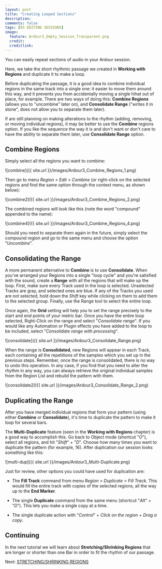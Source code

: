 ```yaml
---
layout: post
title: "Creating Looped Sections"
description:
comments: false 
tags: [03 EDITING SESSIONS]
image:
  feature: Ardour3_Empty_Session_Transparent.png
  credit:  
  creditlink:  
---
```


You can easily repeat sections of audio in your Ardour session.

Here, we take the short rhythmic passage we created in **Working with Regions**
and duplicate it to make a loop.

Before duplicating the passage, it is a good idea to combine individual
regions in the same track into a single one: it easier to move them
around this way, and it prevents you from accidentally moving a single
hihat out of place, for example. There are two ways of doing this:
**Combine Regions** (allows you to "uncombine" later on), and
**Consolidate Range** ("writes it in stone", does not allow you to
separate them later).

If are still planning on making alterations to the rhythm (adding,
removing, or moving individual regions), it may be better to use the
**Combine** regions option. If you like the sequence the way it is and
don't want or don't care to have the ability to separate them later, use
**Consolidate Range** option.

## Combine Regions

Simply select all the regions you want to combine:

![combine]({{ site.url }}/images/Ardour3_Combine_Regions_1.png)

Then go to menu *Region > Edit > Combine* (or right-click on the
selected regions and find the same option through the context menu, as
shown below):

![combine2]({{ site.url }}/images/Ardour3_Combine_Regions_2.png) 

The combined regions will look like this (note the word "compound"
appended to the name):

![combine4]({{ site.url }}/images/Ardour3_Combine_Regions_4.png) 

Should you need to separate them again in the future, simply select the
compound region and go to the same menu and choose the option
"*Uncombine*". 

## Consolidating the Range

A more permanent alternative to **Combine** is to use **Consolidate**.
When you've arranged your Regions into a single "loop cycle" and you're
satisfied with the sound, create a **Range** with all the regions that
will make up the loop. First, make sure every Track used in the loop is
selected. Unselected Tracks are gray, and selected ones are blue. If any
of the Tracks you used are not selected, hold down the *Shift* key while
clicking on them to add them to the selected group. Finally, use the
Range tool to select the entire loop. 

Once again, the **Grid** setting will help you to set the range
precisely to the start and end points of your metric bar. Once you have
the entire loop selected, Right-Click on the range and select
"*Consolidate range*". If you would like any Automation or Plugin
effects you have added to the loop to be included, select "*Consolidate
range with processing*".

![consolidate]({{ site.url }}/images/Ardour3_Consolidate_Range.png) 

When the range is **Consolidated**, new Regions will appear in each
Track, each containing all the repetitions of the samples which you set
up in the previous steps. Remember, once the range is consolidated,
there is no way to undo this operation. In any case, if you find that
you need to alter the rhythm in any way, you can always retrieve the
original individual samples from the Region List and rebuild the pattern
with them.

![consolidate2]({{ site.url }}/images/Ardour3_Consolidate_Range_2.png)

## Duplicating the Range

After you have merged individual regions that form your pattern (using
either **Combine** or **Consolidate**), it's time to duplicate the
pattern to make it loop for several bars.

The **Multi-Duplicate** feature (seen in the **Working with Regions**
chapter) is a good way to accomplish this. Go back to Object mode
(shortcut "*O*"), select all regions, and hit "*Shift*" + "*D*". Choose
how many times you want to duplicate the pattern (for example, 16).
After duplication our session looks something like this:

![multi-dup]({{ site.url }}/images/Ardour3_Multi-Duplicate.png) 

Just for review, other options you could have used for duplication are:

-   The **Fill Track** command from menu *Region > Duplicate > Fill
    Track*. This would fill the entire track with copies of the selected
    regions, all the way up to the **End Marker**. 

-   The single **Duplicate** command from the same menu (shortcut
    "*Alt*" + "*D*"). This lets you make a single copy at a time. 

-   The single duplicate action with "*Control*" + *Click on the region* + *Drag a copy*.

## Continuing

In the next tutorial we will learn about **Stretching/Shrinking
Regions** that are longer or shorter than one Bar in order to fit the
rhythm of our passage.

Next: [STRETCHING/SHRINKING REGIONS](../stretching-shrinking-regions)
